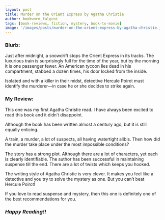 ```yaml
---
layout: post
title: Murder on the Orient Express by Agatha Christie
author: bookworm_falguni
tags: [book-reviews, fiction, mystery, book-to-movie]
image: '/images/posts/murder-on-the-orient-express-by-agatha-christie.jpg'
---
```

### **Blurb:**
Just after midnight, a snowdrift stops the Orient Express in its tracks. The luxurious train is surprisingly full for the time of the year, but by the morning it is one passenger fewer. An American tycoon lies dead in his compartment, stabbed a dozen times, his door locked from the inside.

Isolated and with a killer in their midst, detective Hercule Poirot must identify the murderer—in case he or she decides to strike again. 

### **My Review:**
This one was my first Agatha Christie read. I have always been excited to read this book and it didn’t disappoint.

Although the book has been written almost a century ago, but it is still equally enticing.

A train, a murder, a lot of suspects, all having watertight alibis. Then how did the murder take place under the most impossible conditions?

The story has a strong plot. Although there are a lot of characters, yet each is clearly identifiable. The author has been successful in maintaining suspense till the end. There are a lot of twists which keeps you hooked.

The writing style of Agatha Christie is very clever. It makes you feel like a detective and you try to solve the mystery as one. But you can’t beat Hercule Poirot!

If you love to read suspense and mystery, then this one is definitely one of the best recommendations for you. 

### ***Happy Reading!!***
